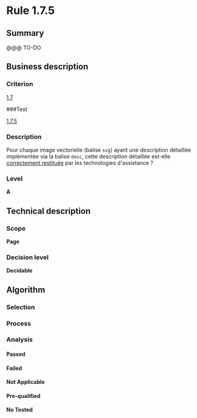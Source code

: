 # Rule 1.7.5

## Summary

@@@ TO-DO

## Business description

### Criterion

[1.7](http://references.modernisation.gouv.fr/referentiel-technique-0#crit-1-7)

###Test

[1.7.5](http://references.modernisation.gouv.fr/referentiel-technique-0#test-1-7-5)

### Description

Pour chaque image vectorielle (balise `svg`) ayant une description d&eacute;taill&eacute;e impl&eacute;ment&eacute;e via la balise `desc`, cette description d&eacute;taill&eacute;e est-elle <a href="http://references.modernisation.gouv.fr/sites/default/files/RGAA3_RC2-1/glossaire.htm#mRestitutionCorrecte">correctement restitu&eacute;e</a> par les technologies d'assistance ?

### Level

**A**

## Technical description

### Scope

**Page**

### Decision level

**Decidable**

## Algorithm

### Selection

### Process

### Analysis

#### Passed

#### Failed

#### Not Applicable

#### Pre-qualified

#### No Tested 






